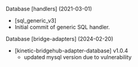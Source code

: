 Database [handlers] (2021-03-01)
*  [sql_generic_v3]
  * Initial commit of generic SQL handler. 

Database [bridge-adapters] (2024-02-20)
  * [kinetic-bridgehub-adapter-database] v1.0.4
    * updated mysql version due to vulnerability
